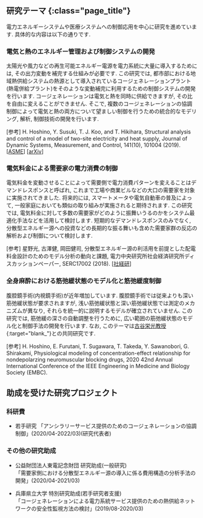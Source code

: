 ## 研究テーマ {:class="page_title"}

電力エネルギーシステムや医療システムへの制御応用を中心に研究を進めています. 
具体的な内容は以下の通りです. 

### 電気と熱のエネルギー管理および制御システムの開発

太陽光や風力などの再生可能エネルギー電源を電力系統に大量に導入するためには, その出力変動を補完する仕組みが必要です. この研究では, 都市部における地域熱供給システムの熱源として導入されているコージェネレーションプラント(熱電併給プラント)をそのような変動補完に利用するための制御システムの開発を行います. コージェネレーションは電気と熱を同時に供給できますが, その比を自由に変えることができません. そこで, 複数のコージェネレーションの協調制御によって電気と熱の両方について望ましい制御を行うための統合的なモデリング, 解析, 制御技術の開発を行います.

[参考] H. Hoshino, Y. Susuki, T. J. Koo, and T. Hikihara,
Structural analysis and control of a model of two-site electricity and heat supply,
Journal of Dynamic Systems, Measurement, and Control, 141(10), 101004 (2019).
[[ASME](https://doi.org/10.1115/1.4043703)]
[[arXiv](https://arxiv.org/abs/1809.03939)]

### 電気料金による需要家の電力消費の制御

電気料金を変動させることによって需要側で電力消費パターンを変えることはデマンドレスポンスと呼ばれ, これまで工場や商業ビルなどの大口の需要家を対象に実施されてきました. 将来的には, スマートメータや電気自動車の普及によって, 一般家庭においても類似の取り組みが実施されると期待されます. この研究では, 電気料金に対して多数の需要家がどのように振舞いうるのかをシステム最適化手法などを活用して検討します. 短期的なデマンドレスポンスのみでなく, 分散型エネルギー源への投資などの長期的な振る舞いも含めた需要家群の反応の解析および制御について検討します. 

[参考] 星野光, 古澤健, 岡田健司, 分散型エネルギー源の利活用を前提とした配電料金設計のためのモデル分析の動向と課題, 電力中央研究所社会経済研究所ディスカッションペーパー, SERC17002 (2018). [[社経研](https://criepi.denken.or.jp/jp/serc/discussion/2017.html)]

### 全身麻酔における筋弛緩状態のモデル化と筋弛緩度制御

腹腔鏡手術(内視鏡手術)が近年増加しています. 腹腔鏡手術では従来よりも深い筋弛緩状態が要求されますが, 浅い筋弛緩状態と深い筋弛緩状態では測定のメカニズムが異なり, それらを統一的に説明するモデルが確立されていません. この研究では, 筋弛緩の深さの自動調整を行うために, 広い範囲の筋弛緩状態のモデル化と制御手法の開発を行います. なお, このテーマは[古谷栄光教授](http://www.eng.u-hyogo.ac.jp/outline/faculty/furutani/index.html){:target="blank_"}との共同研究です. 

[参考] H. Hoshino, E. Furutani, T. Sugawara, T. Takeda, Y. Sawanobori, G. Shirakami, Physiological modeling of concentration-effect relationship for nondepolarzing neuromuscular blocking drugs, 2020 42nd Annual International Conference of the IEEE Engineering in Medicine and Biology Society (EMBC). 


## 助成を受けた研究プロジェクト

### 科研費

* 若手研究 「アンシラリーサービス提供のためのコージェネレーションの協調制御」(2020/04-2022/03)(研究代表者)

### その他の研究助成

* 公益財団法人東電記念財団 研究助成(一般研究) <br>「需要家側における分散型エネルギー源の導入に係る費用構造の分析手法の開発」(2020/04-2021/03)

* 兵庫県立大学 特別研究助成(若手研究者支援)<br>「コージェネレーションによる電力系統サービス提供のための熱供給ネットワークの安全性監視方法の検討」(2019/08-2020/03)







